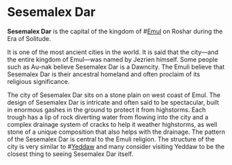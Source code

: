 # Sesemalex Dar

**Sesemalex Dar** is the capital of the kingdom of #[Emul](locations/emul) on Roshar during the Era of Solitude.

It is one of the most ancient cities in the world. It is said that the city—and the entire kingdom of Emul—was named by Jezrien himself. Some people such as Au-nak believe Sesemalex Dar is a Dawncity. The Emuli believe that Sesemalex Dar is their ancestral homeland and often proclaim of its religious significance.

The city of Sesemalex Dar sits on a stone plain on west coast of Emul. The design of Sesemalex Dar is intricate and often said to be spectacular, built in enormous gashes in the ground to protect it from highstorms. Each trough has a lip of rock diverting water from flowing into the city and a complex drainage system of cracks to help it weather highstorms, as well stone of a unique composition that also helps with the drainage. The pattern of the Sesemalex Dar is central to the Emuli religion. The structure of the city is very similar to #[Yeddaw](locations/yeddaw) and many consider visiting Yeddaw to be the closest thing to seeing Sesemalex Dar itself.
